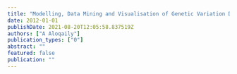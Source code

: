 ```yaml
---
title: "Modelling, Data Mining and Visualisation of Genetic Variation Data"
date: 2012-01-01
publishDate: 2021-08-20T12:05:58.837519Z
authors: ["A Aloqaily"]
publication_types: ["0"]
abstract: ""
featured: false
publication: ""
---
```


